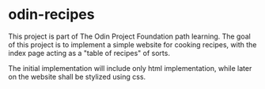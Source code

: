 # odin-recipes

This project is part of The Odin Project Foundation path learning. The goal of this project is to implement a simple website for cooking recipes, with the index page acting as a "table of recipes" of sorts.

The initial implementation will include only html implementation, while later on the website shall be stylized using css. 